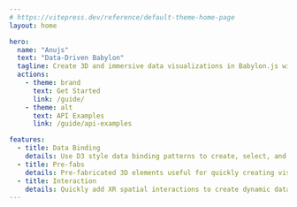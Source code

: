 ```yaml
---
# https://vitepress.dev/reference/default-theme-home-page
layout: home

hero:
  name: "Anujs"
  text: "Data-Driven Babylon"
  tagline: Create 3D and immersive data visualizations in Babylon.js with powerful data binding scene graph manipulation patterns, pre-fabs, and interactions.
  actions:
    - theme: brand
      text: Get Started
      link: /guide/
    - theme: alt
      text: API Examples
      link: /guide/api-examples

features:
  - title: Data Binding
    details: Use D3 style data binding patterns to create, select, and manipulate meshes in the Babylon scene graph.
  - title: Pre-fabs
    details: Pre-fabricated 3D elements useful for quickly creating visualizations such as axes, text, maps and globes, etc.
  - title: Interaction
    details: Quickly add XR spatial interactions to create dynamic data visualizations, animations, and more.
--- 
```






